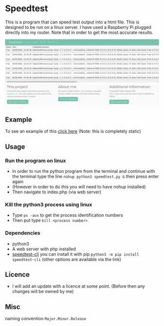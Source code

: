 # Speedtest
This is a program that can speed test output into a html file. 
This is designed to be run on a linux server. I have used a Raspberry Pi plugged directly into my router. 
Note that in order to get the most accurate results.

![Picture of sample image](sampeImage.jpg "picture of sample image")

## Example
To see an example of this [click here](http://pingtest.rf.gd/) (Note: this is completely static)

## Usage
### Run the program on linux
* In order to run the python program from the terminal and continue with the terminal type
the line 
```nohup python3 speedtest.py &``` then press enter again   
* (However in order to do this you will need to have nohup installed)
* Then navigate to index.php (via web server)

### Kill the python3 process using linux
* Type `ps -aux` to get the process identification numbers 
* Then put type `kill <process number>`

### Dependencies 
* python3 
* A web server with php installed 
* [speedtest-cli](https://pypi.org/project/speedtest-cli/) you can install it with pip `python3 -m pip install speedtest-cli` (other options are available via the link)  

## Licence
* I will add an update with a licence at some point. (Before then any changes will be owned by me) 

## Misc
naming convention `Major.Minor.Release`  
  
